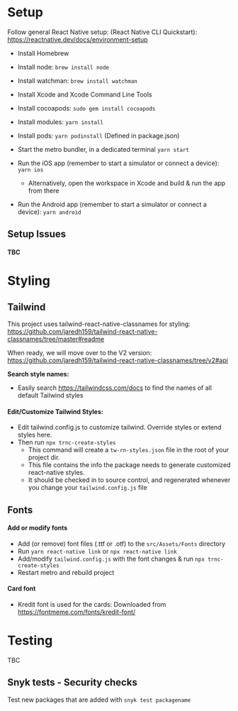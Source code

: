 # Setup

Follow general React Native setup: (React Native CLI Quickstart): https://reactnative.dev/docs/environment-setup

- Install Homebrew

- Install node: `brew install node`

- Install watchman: `brew install watchman`

- Install Xcode and Xcode Command Line Tools

- Install cocoapods: `sudo gem install cocoapods`

- Install modules: `yarn install`

- Install pods: `yarn podinstall` (Defined in package.json)

- Start the metro bundler, in a dedicated terminal `yarn start`

- Run the iOS app (remember to start a simulator or connect a device): `yarn ios`

  - Alternatively, open the workspace in Xcode and build & run the app from there

- Run the Android app (remember to start a simulator or connect a device): `yarn android`

## Setup Issues

#### TBC

# Styling

## Tailwind

This project uses tailwind-react-native-classnames for styling: https://github.com/jaredh159/tailwind-react-native-classnames/tree/master#readme

When ready, we will move over to the V2 version: https://github.com/jaredh159/tailwind-react-native-classnames/tree/v2#api

**Search style names:**

- Easily search https://tailwindcss.com/docs to find the names of all default Tailwind styles

#### Edit/Customize Tailwind Styles:

- Edit tailwind.config.js to customize tailwind. Override styles or extend styles here.
- Then run `npx trnc-create-styles`
  - This command will create a `tw-rn-styles.json` file in the root of your project dir.
  - This file contains the info the package needs to generate customized react-native styles.
  - It should be checked in to source control, and regenerated whenever you change your `tailwind.config.js` file

## Fonts

#### Add or modify fonts

- Add (or remove) font files (.ttf or .otf) to the `src/Assets/Fonts` directory
- Run `yarn react-native link` or `npx react-native link`
- Add/modify `tailwind.config.js` with the font changes & run `npx trnc-create-styles`
- Restart metro and rebuild project

#### Card font
- Kredit font is used for the cards: Downloaded from https://fontmeme.com/fonts/kredit-font/

# Testing
TBC

## Snyk tests - Security checks

Test new packages that are added with `snyk test packagename`
